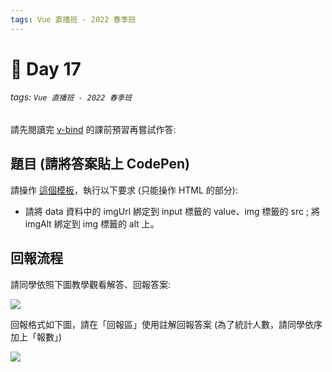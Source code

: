 ```yaml
---
tags: Vue 直播班 - 2022 春季班
---
```


# 🏅 Day 17
###### tags: `Vue 直播班 - 2022 春季班`

請先閱讀完 [v-bind](https://hackmd.io/@hexschool/S1DJeKTdL/%2FdxbCu6YTTh2q-Z0p1vWSjw) 的課前預習再嘗試作答:

題目 (請將答案貼上 CodePen)
---
請操作 [這個模板](https://codepen.io/znlcgmgk/pen/abpRNvV?editors=1010)，執行以下要求 (只能操作 HTML 的部分):

* 請將 data 資料中的 imgUrl 綁定到 input 標籤的 value、img 標籤的 src ; 將 imgAlt 綁定到 img 標籤的 alt 上。


回報流程
---
請同學依照下圖教學觀看解答、回報答案:

![](https://i.imgur.com/QtL8zEW.png)

回報格式如下圖，請在「回報區」使用註解回報答案 (為了統計人數，請同學依序加上「報數」)

![](https://i.imgur.com/L7kyew8.png)

<!-- 解答
<div id="app">
  <div class="container p-3">
    <div class="inputWrap mb-3">
      <input type="text" :value="imgUrl" class="imgInput mb-3">
      <img :src="imgUrl" :alt="imgAlt">
    </div>
  </div>
</div>
-->
